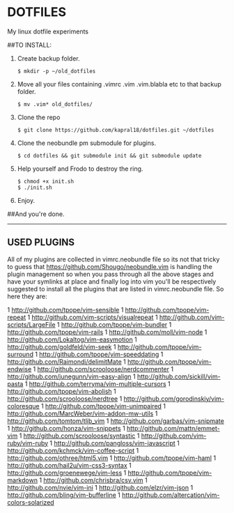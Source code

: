 DOTFILES
========

My linux dotfile experiments


##TO INSTALL:
1. Create backup folder.

    ```
    $ mkdir -p ~/old_dotfiles
    ```        
2. Move all your files containing .vimrc .vim .vim.blabla etc to that backup folder.
    
    ```
    $ mv .vim* old_dotfiles/
    ```
3. Clone the repo
    
    ```
    $ git clone https://github.com/kapral18/dotfiles.git ~/dotfiles
    ```
4. Clone the neobundle pm submodule for plugins.
    
    ```
    $ cd dotfiles && git submodule init && git submodule update
    ```
5. Help yourself and Frodo to destroy the ring.
    
    ```
    $ chmod +x init.sh
    $ ./init.sh
    ```
6. Enjoy.

##And you're done.

- - -

## USED PLUGINS

All of my plugins are collected in vimrc.neobundle file so its not that
tricky to guess that <https://github.com/Shougo/neobundle.vim> is handling the plugin
management so when you pass through all the above stages and have your symlinks at
place and finally log into vim you'll be respectively suggested to install all the plugins
that are listed in vimrc.neobundle file. So here they are:


1 <http://github.com/tpope/vim-sensible>
1 <http://github.com/tpope/vim-repeat>
1 <http://github.com/vim-scripts/visualrepeat>
1 <http://github.com/vim-scripts/LargeFile>
1 <http://github.com/tpope/vim-bundler>
1 <http://github.com/tpope/vim-rails>
1 <http://github.com/moll/vim-node>
1 <http://github.com/Lokaltog/vim-easymotion>
1 <http://github.com/goldfeld/vim-seek>
1 <http://github.com/tpope/vim-surround>
1 <http://github.com/tpope/vim-speeddating>
1 <http://github.com/Raimondi/delimitMate>
1 <http://github.com/tpope/vim-endwise>
1 <http://github.com/scrooloose/nerdcommenter>
1 <http://github.com/junegunn/vim-easy-align>
1 <http://github.com/sickill/vim-pasta>
1 <http://github.com/terryma/vim-multiple-cursors>
1 <http://github.com/tpope/vim-abolish>
1 <http://github.com/scrooloose/nerdtree>
1 <http://github.com/gorodinskiy/vim-coloresque>
1 <http://github.com/tpope/vim-unimpaired>
1 <http://github.com/MarcWeber/vim-addon-mw-utils>
1 <http://github.com/tomtom/tlib_vim>
1 <http://github.com/garbas/vim-snipmate>
1 <http://github.com/honza/vim-snippets>
1 <http://github.com/mattn/emmet-vim>
1 <http://github.com/scrooloose/syntastic>
1 <http://github.com/vim-ruby/vim-ruby>
1 <http://github.com/pangloss/vim-javascript>
1 <http://github.com/kchmck/vim-coffee-script>
1 <http://github.com/othree/html5.vim>
1 <http://github.com/tpope/vim-haml>
1 <http://github.com/hail2u/vim-css3-syntax>
1 <http://github.com/groenewege/vim-less>
1 <http://github.com/tpope/vim-markdown>
1 <http://github.com/chrisbra/csv.vim>
1 <http://github.com/nvie/vim-ini>
1 <http://github.com/elzr/vim-json>
1 <http://github.com/bling/vim-bufferline>
1 <http://github.com/altercation/vim-colors-solarized>
